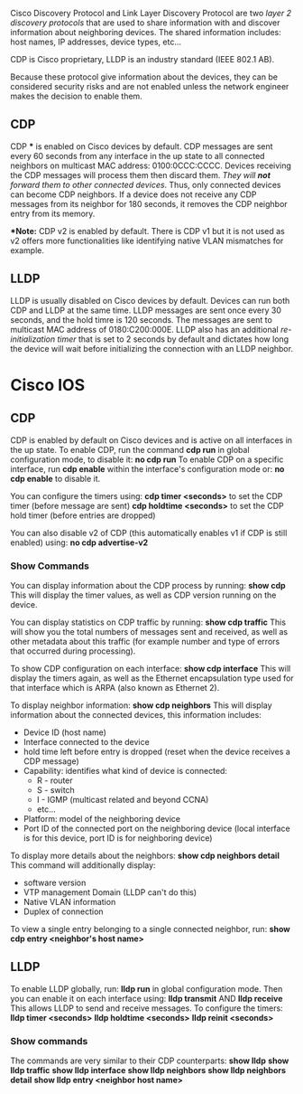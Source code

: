 Cisco Discovery Protocol and Link Layer Discovery Protocol are two *layer 2 discovery protocols* that are used to share information with and discover information about neighboring devices. The shared information includes: host names, IP addresses, device types, etc...

CDP is Cisco proprietary, LLDP is an industry standard (IEEE 802.1 AB).

Because these protocol give information about the devices, they can be considered security risks and are not enabled unless the network engineer makes the decision to enable them.
## CDP
CDP **\*** is enabled on Cisco devices by default. CDP messages are sent every 60 seconds from any interface in the up state to all connected neighbors on multicast MAC address: 0100:0CCC:CCCC. Devices receiving the CDP messages will process them then discard them. *They will **not** forward them to other connected devices*. Thus, only connected devices can become CDP neighbors. If a device does not receive any CDP messages from its neighbor for 180 seconds, it removes the CDP neighbor entry from its memory.

**\*Note:** CDP v2 is enabled by default. There is CDP v1 but it is not used as v2 offers more functionalities like identifying native VLAN mismatches for example.
## LLDP
LLDP is usually disabled on Cisco devices by default. Devices can run both CDP and LLDP at the same time. LLDP messages are sent once every 30 seconds, and the hold timre is 120 seconds. The messages are sent to multicast MAC address of 0180:C200:000E. LLDP also has an additional *re-initialization timer* that is set to 2 seconds by default and dictates how long the device will wait before initializing the connection with an LLDP neighbor.
# Cisco IOS
## CDP
CDP is enabled by default on Cisco devices and is active on all interfaces in the up state. To enable CDP, run the command
	**cdp run**
in global configuration mode, to disable it:
	**no cdp run**
To enable CDP on a specific interface, run
	**cdp enable**
within the interface's configuration mode or:
	**no cdp enable**
to disable it.

You can configure the timers using:
	**cdp timer <seconds\>** to set the CDP timer (before message are sent)
	**cdp holdtime <seconds\>** to set the CDP hold timer (before entries are dropped)

You can also disable v2 of CDP (this automatically enables v1 if CDP is still enabled) using:
	**no cdp advertise-v2**
### Show Commands
You can display information about the CDP process by running:
	**show cdp**
This will display the timer values, as well as CDP version running on the device.

You can display statistics on CDP traffic by running:
	**show cdp traffic**
This will show you the total numbers of messages sent and received, as well as other metadata about this traffic (for example number and type of errors that occurred during processing).

To show CDP configuration on each interface:
	**show cdp interface**
This will display the timers again, as well as the Ethernet encapsulation type used for that interface which is ARPA (also known as Ethernet 2).

To display neighbor information:
	**show cdp neighbors**
This will display information about the connected devices, this information includes:
- Device ID (host name)
- Interface connected to the device
- hold time left before entry is dropped (reset when the device receives a CDP message)
- Capability: identifies what kind of device is connected:
	- R - router
	- S - switch
	- I - IGMP (multicast related and beyond CCNA)
	- etc...
- Platform: model of the neighboring device
- Port ID of the connected port on the neighboring device (local interface is for this device, port ID is for neighboring device)

To display more details about the neighbors:
	**show cdp neighbors detail**
 This command will additionally display:
- software version
- VTP management Domain (LLDP can't do this)
- Native VLAN information	
- Duplex of connection

To view a single entry belonging to a single connected neighbor, run:
	**show cdp entry <neighbor's host name\>**
## LLDP
To enable LLDP globally, run:
	**lldp run**
in global configuration mode. Then you can enable it on each interface using:
	**lldp transmit** AND
	**lldp receive**
This allows LLDP to send and receive messages. To configure the timers:
	**lldp timer <seconds\>**
	**lldp holdtime <seconds\>**
	**lldp reinit <seconds\>**
### Show commands
The commands are very similar to their CDP counterparts:
	**show lldp**
	**show lldp traffic**
	**show lldp interface**
	**show lldp neighbors**
	**show lldp neighbors detail**
	**show lldp entry <neighbor host name\>**